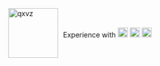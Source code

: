 <div style="display: flex; align-items: center;">
  <img src="https://github.com/user-attachments/assets/41edba29-61c0-4dee-ab90-44708c1d87b0" alt="qxvz" style="width: 100px; margin-right: 10px;">
  <p>Experience with <img src="https://cdn.jsdelivr.net/gh/devicons/devicon/icons/python/python-original.svg" width="20" height="20"/>  <img src="https://cdn.jsdelivr.net/gh/devicons/devicon@latest/icons/lua/lua-original.svg" width="20" height="20"> <img src="https://cdn.jsdelivr.net/gh/devicons/devicon/icons/cplusplus/cplusplus-original.svg" alt="C++ logo" width="20" height="20"/>
</div>
